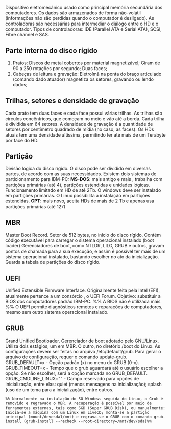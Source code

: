 Dispositivo eletromecânico usado como principal memória secundária dos computadores. Os dados são armazenados de forma não-volátil (informações não são perdidas quando o computador é desligado). As controladoras são necessárias para intermediar o diálogo entre o HD e o computador. 
Tipos de controladoras: IDE (Parallel ATA e Serial ATA), SCSI, Fibre channel e SAS. 

## Parte interna do disco rígido
1. Pratos: 
		Discos de metal cobertos por material  magnetizável;
		Giram de 90 a 250 rotações por segundo;
		Duas faces;
2. Cabeças de leitura e gravação: 
		Eletroímã na ponta do braço articulado (comando dado atuador) magnetiza os setores, gravando ou lendo dados; 
		
## Trilhas, setores e densidade de gravação 
Cada prato tem duas faces e cada face possui várias trilhas. As trilhas são círculos concêntricos, que começam no meio e vão até a borda. Cada trilha é dividida em 64 setores. A densidade de gravação é a quantidade de setores por centímetro quadrado de mídia (no caso, as faces). 
	Os HDs atuais tem uma densidade altíssima, permitindo ter até mais de um Terabyte por face do HD. 
	
## Partição 
Divisão lógica do disco rígido. O disco pode ser dividido em diversas partes, de acordo com as suas necessidades. Existem dois sistemas de particionamento para IBM-PC: 
	**MS-DOS**: mais antigo e mais , trabalha com partições primárias (até 4), partições estendidas e unidades lógicas. Funcionamento limitado em HD de até 2Tb. 
			O windows deve ser instalado em partições primárias. O Linux possibilita a instalação em partições estendidas. 
	**GPT**: mais novo, aceita HDs de mais de 2 Tb e apenas usa partições primárias (até 127)

## MBR
Master Boot Record. Setor de 512 bytes, no início do disco rígido. Contém código executável para carregar o sistema operacional instalado (boot loader)
		Gerenciadores de boot, como NTLDR, LILO, GRUB e outros, gravam pontos de chamada para a sua execução, e assim é possível ter mais de um sistema operacional instalado, bastando escolher no ato da inicialização. 
Guarda a tabela de partições do disco rígido.

## UEFI 
Unified Extensible Firmware Interface. Originalmente feita pela Intel (EFI), atualmente pertence a um consórcio , o UEFI Forum. Objetivo: substituir a BIOS dos computadores padrão IBM-PC. 
%% A BIOS não é utilizada mais %%
O UEFI permite diagnósticos remotos e reparações de computadores, mesmo sem outro sistema operacional instalado. 

## GRUB
Grand Unified Bootloader. Gerenciador de boot  adotado pelo GNU/Linux. Utiliza dois estágios, um em MBR. O outro, no diretório /boot do Linux. As configurações devem ser feitas no arquivo /etc/default/grub. Para gerar o arquivo de configuração, requer o comando update-grub. 
	GRUB_DEFAULT=x - Opção padrão (x) no menu do GRUB (0-x). 
	GRUB_TIMEOUT=x - Tempo que o grub aguardará até o usuário escolher a opção. Se não escolher, será a opção marcada no GRUB_DEFAULT. 
	GRUB_CMDLINE_LINUX="" - Campo reservado para opções de inicialização, entre elas: quiet (menos mensagens na inicialização); splash (uso de um tema para a inicialização), entre outros. 
	
	
	%% Normalmente na instalação do SO Windows seguida do Linux, o Grub é removido e regravado o MBR. A recuperação é possível por meio de ferramentas externas, tais como SGD (Super GRUB Disk), ou manualmente: Inicia-se a máquina com um Linux em LiveCD; monta-se a partição principal (mount/devesda1/mnt) e regrava-se o GRUB com o comando grub-install (grub-install --recheck --root-directory=/mnt/dev/sda)%%
	
